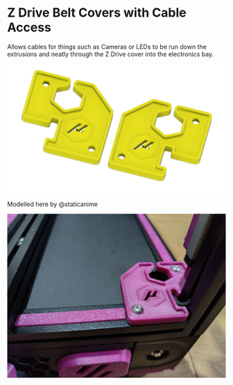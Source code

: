 # Z Drive Belt Covers with Cable Access

Allows cables for things such as Cameras or LEDs to be run down the extrusions and neatly through the Z Drive cover into the electronics bay. 

![CADIMAGE](https://github.com/Jadecky/Printer-Mods/blob/main/Micron%2B/Z%20Covers_Cable%20Access/Images/CAD.png)

Modelled here by @staticanime

![](https://github.com/Jadecky/Printer-Mods/blob/main/Micron%2B/Z%20Covers_Cable%20Access/Images/Mounted.jpg)

